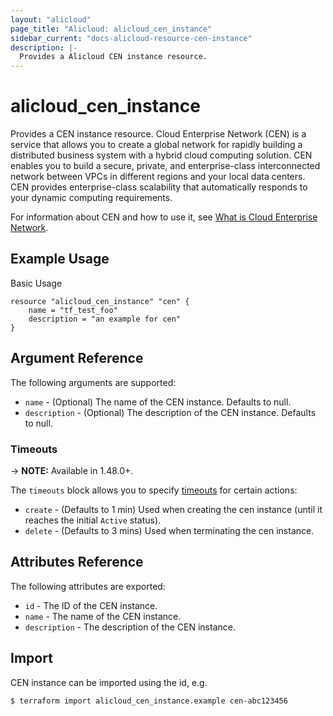 ```yaml
---
layout: "alicloud"
page_title: "Alicloud: alicloud_cen_instance"
sidebar_current: "docs-alicloud-resource-cen-instance"
description: |-
  Provides a Alicloud CEN instance resource.
---
```


# alicloud\_cen_instance

Provides a CEN instance resource. Cloud Enterprise Network (CEN) is a service that allows you to create a global network for rapidly building a distributed business system with a hybrid cloud computing solution. CEN enables you to build a secure, private, and enterprise-class interconnected network between VPCs in different regions and your local data centers. CEN provides enterprise-class scalability that automatically responds to your dynamic computing requirements.

For information about CEN and how to use it, see [What is Cloud Enterprise Network](https://www.alibabacloud.com/help/doc-detail/59870.htm).

## Example Usage

Basic Usage

```
resource "alicloud_cen_instance" "cen" {
	name = "tf_test_foo"
	description = "an example for cen"
}
```
## Argument Reference

The following arguments are supported:

* `name` - (Optional) The name of the CEN instance. Defaults to null.
* `description` - (Optional) The description of the CEN instance. Defaults to null.

### Timeouts

-> **NOTE:** Available in 1.48.0+.

The `timeouts` block allows you to specify [timeouts](https://www.terraform.io/docs/configuration-0-11/resources.html#timeouts) for certain actions:

* `create` - (Defaults to 1 min) Used when creating the cen instance (until it reaches the initial `Active` status). 
* `delete` - (Defaults to 3 mins) Used when terminating the cen instance. 

## Attributes Reference

The following attributes are exported:

* `id` - The ID of the CEN instance.
* `name` - The name of the CEN instance.
* `description` - The description of the CEN instance.

## Import

CEN instance can be imported using the id, e.g.

```
$ terraform import alicloud_cen_instance.example cen-abc123456
```

